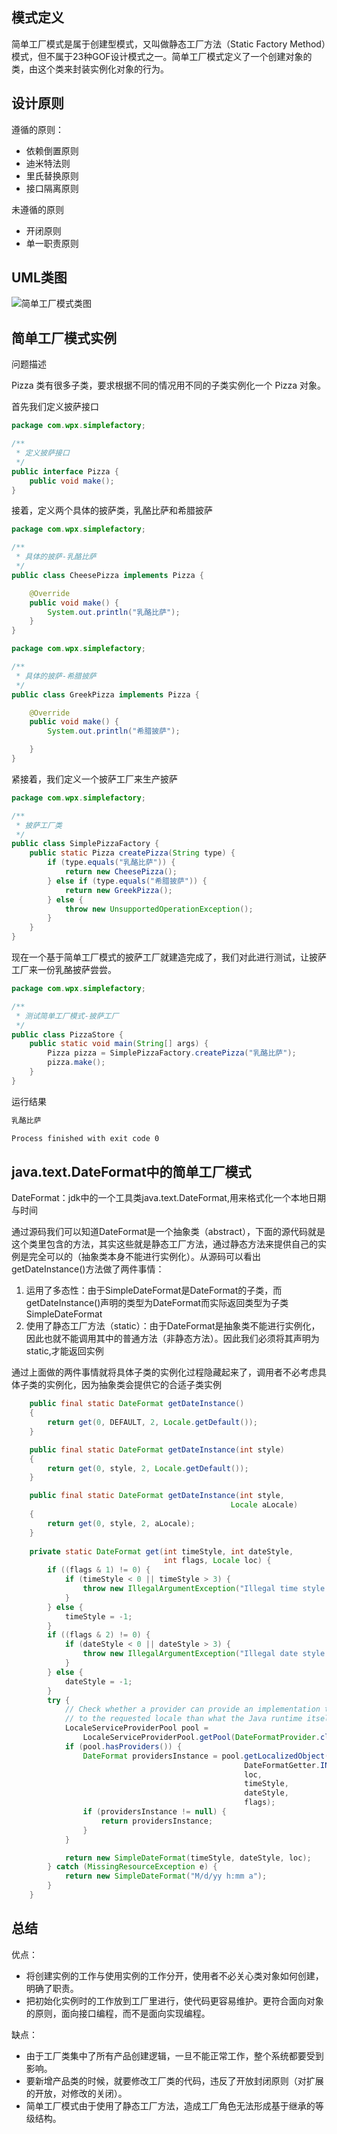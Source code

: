 ## 模式定义
简单工厂模式是属于创建型模式，又叫做静态工厂方法（Static Factory Method）模式，但不属于23种GOF设计模式之一。简单工厂模式定义了一个创建对象的类，由这个类来封装实例化对象的行为。

## 设计原则
遵循的原则：
- 依赖倒置原则
- 迪米特法则
- 里氏替换原则
- 接口隔离原则

未遵循的原则
- 开闭原则
- 单一职责原则

## UML类图
![简单工厂模式类图](http://images.cnblogs.com/cnblogs_com/wupeixuan/1184074/o_%e7%ae%80%e5%8d%95%e5%b7%a5%e5%8e%82%e7%b1%bb%e5%9b%be.png)
## 简单工厂模式实例
问题描述

Pizza 类有很多子类，要求根据不同的情况用不同的子类实例化一个 Pizza 对象。

首先我们定义披萨接口
```java
package com.wpx.simplefactory;

/**
 * 定义披萨接口
 */
public interface Pizza {
    public void make();
}

```
接着，定义两个具体的披萨类，乳酪比萨和希腊披萨

```java
package com.wpx.simplefactory;

/**
 * 具体的披萨-乳酪比萨
 */
public class CheesePizza implements Pizza {

    @Override
    public void make() {
        System.out.println("乳酪比萨");
    }
}

```
```java
package com.wpx.simplefactory;

/**
 * 具体的披萨-希腊披萨
 */
public class GreekPizza implements Pizza {

    @Override
    public void make() {
        System.out.println("希腊披萨");

    }
}
```
紧接着，我们定义一个披萨工厂来生产披萨
```java
package com.wpx.simplefactory;

/**
 * 披萨工厂类
 */
public class SimplePizzaFactory {
    public static Pizza createPizza(String type) {
        if (type.equals("乳酪比萨")) {
            return new CheesePizza();
        } else if (type.equals("希腊披萨")) {
            return new GreekPizza();
        } else {
            throw new UnsupportedOperationException();
        }
    }
}
```
现在一个基于简单工厂模式的披萨工厂就建造完成了，我们对此进行测试，让披萨工厂来一份乳酪披萨尝尝。
```java
package com.wpx.simplefactory;

/**
 * 测试简单工厂模式-披萨工厂
 */
public class PizzaStore {
    public static void main(String[] args) {
        Pizza pizza = SimplePizzaFactory.createPizza("乳酪比萨");
        pizza.make();
    }
}
```

运行结果
```txt
乳酪比萨

Process finished with exit code 0
```

## java.text.DateFormat中的简单工厂模式
DateFormat：jdk中的一个工具类java.text.DateFormat,用来格式化一个本地日期与时间

通过源码我们可以知道DateFormat是一个抽象类（abstract），下面的源代码就是这个类里包含的方法，其实这些就是静态工厂方法，通过静态方法来提供自己的实例是完全可以的（抽象类本身不能进行实例化）。从源码可以看出getDateInstance()方法做了两件事情：

1. 运用了多态性：由于SimpleDateFormat是DateFormat的子类，而getDateInstance()声明的类型为DateFormat而实际返回类型为子类SimpleDateFormat
2. 使用了静态工厂方法（static）：由于DateFormat是抽象类不能进行实例化，因此也就不能调用其中的普通方法（非静态方法）。因此我们必须将其声明为static,才能返回实例

通过上面做的两件事情就将具体子类的实例化过程隐藏起来了，调用者不必考虑具体子类的实例化，因为抽象类会提供它的合适子类实例

```java
    public final static DateFormat getDateInstance()
    {
        return get(0, DEFAULT, 2, Locale.getDefault());
    }

    public final static DateFormat getDateInstance(int style)
    {
        return get(0, style, 2, Locale.getDefault());
    }

    public final static DateFormat getDateInstance(int style,
                                                 Locale aLocale)
    {
        return get(0, style, 2, aLocale);
    }
    
    private static DateFormat get(int timeStyle, int dateStyle,
                                  int flags, Locale loc) {
        if ((flags & 1) != 0) {
            if (timeStyle < 0 || timeStyle > 3) {
                throw new IllegalArgumentException("Illegal time style " + timeStyle);
            }
        } else {
            timeStyle = -1;
        }
        if ((flags & 2) != 0) {
            if (dateStyle < 0 || dateStyle > 3) {
                throw new IllegalArgumentException("Illegal date style " + dateStyle);
            }
        } else {
            dateStyle = -1;
        }
        try {
            // Check whether a provider can provide an implementation that's closer 
            // to the requested locale than what the Java runtime itself can provide.
            LocaleServiceProviderPool pool =
                LocaleServiceProviderPool.getPool(DateFormatProvider.class);
            if (pool.hasProviders()) {
                DateFormat providersInstance = pool.getLocalizedObject(
                                                    DateFormatGetter.INSTANCE,
                                                    loc, 
                                                    timeStyle,
                                                    dateStyle,
                                                    flags);
                if (providersInstance != null) {
                    return providersInstance;
                }
            }

            return new SimpleDateFormat(timeStyle, dateStyle, loc);
        } catch (MissingResourceException e) {
            return new SimpleDateFormat("M/d/yy h:mm a");
        }
    }
```

## 总结
优点：
- 将创建实例的工作与使用实例的工作分开，使用者不必关心类对象如何创建，明确了职责。
- 把初始化实例时的工作放到工厂里进行，使代码更容易维护。更符合面向对象的原则，面向接口编程，而不是面向实现编程。

缺点：
- 由于工厂类集中了所有产品创建逻辑，一旦不能正常工作，整个系统都要受到影响。
- 要新增产品类的时候，就要修改工厂类的代码，违反了开放封闭原则（对扩展的开放，对修改的关闭）。
- 简单工厂模式由于使用了静态工厂方法，造成工厂角色无法形成基于继承的等级结构。

